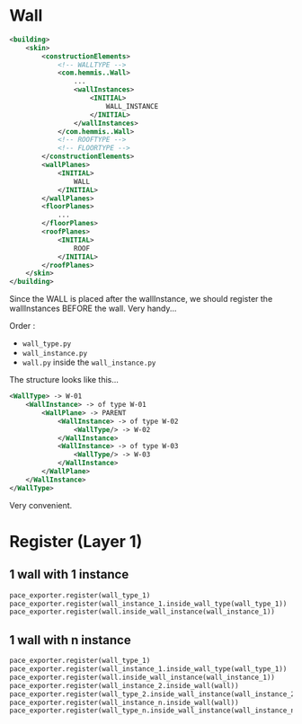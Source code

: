 # Wall

```xml
<building>
    <skin>
        <constructionElements>
            <!-- WALLTYPE -->
            <com.hemmis..Wall>
                ...
                <wallInstances>
                    <INITIAL>
                        WALL_INSTANCE
                    </INITIAL>               
                </wallInstances>
            </com.hemmis..Wall>
            <!-- ROOFTYPE -->
            <!-- FLOORTYPE -->
        </constructionElements>
        <wallPlanes>
            <INITIAL>
                WALL
            </INITIAL>
        </wallPlanes>
        <floorPlanes>
            ...
        </floorPlanes>
        <roofPlanes>
            <INITIAL>
                ROOF
            </INITIAL>
        </roofPlanes>
    </skin>
</building>
```

Since the WALL is placed after the wallInstance, we should register the wallInstances BEFORE the wall. Very handy...

Order :
* `wall_type.py`
* `wall_instance.py`
* `wall.py` inside the `wall_instance.py`

The structure looks like this...
```xml
<WallType> -> W-01
    <WallInstance> -> of type W-01
        <WallPlane> -> PARENT
            <WallInstance> -> of type W-02
                <WallType/> -> W-02
            </WallInstance>
            <WallInstance> -> of type W-03
                <WallType/> -> W-03
            </WallInstance>
        </WallPlane>
    </WallInstance>
</WallType>
```
Very convenient.

# Register (Layer 1)

## 1 wall with 1 instance

```python
pace_exporter.register(wall_type_1)
pace_exporter.register(wall_instance_1.inside_wall_type(wall_type_1))
pace_exporter.register(wall.inside_wall_instance(wall_instance_1))
```

## 1 wall with n instance

```python
pace_exporter.register(wall_type_1)
pace_exporter.register(wall_instance_1.inside_wall_type(wall_type_1))
pace_exporter.register(wall.inside_wall_instance(wall_instance_1))
pace_exporter.register(wall_instance_2.inside_wall(wall))
pace_exporter.register(wall_type_2.inside_wall_instance(wall_instance_2))
pace_exporter.register(wall_instance_n.inside_wall(wall))
pace_exporter.register(wall_type_n.inside_wall_instance(wall_instance_n))
```
